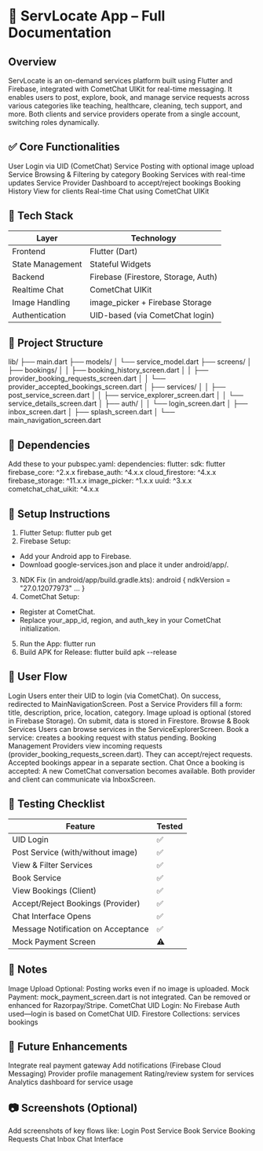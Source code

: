 # 📱 ServLocate App – Full Documentation

## Overview
ServLocate is an on-demand services platform built using Flutter and Firebase, integrated with CometChat UIKit for real-time messaging. It enables users to post, explore, book, and manage service requests across various categories like teaching, healthcare, cleaning, tech support, and more. Both clients and service providers operate from a single account, switching roles dynamically.

## ✅ Core Functionalities
User Login via UID (CometChat)
Service Posting with optional image upload
Service Browsing & Filtering by category
Booking Services with real-time updates
Service Provider Dashboard to accept/reject bookings
Booking History View for clients
Real-time Chat using CometChat UIKit

## 🔧 Tech Stack
| Layer            | Technology                          |
| ---------------- | ----------------------------------- |
| Frontend         | Flutter (Dart)                      |
| State Management | Stateful Widgets                    |
| Backend          | Firebase (Firestore, Storage, Auth) |
| Realtime Chat    | CometChat UIKit                     |
| Image Handling   | image\_picker + Firebase Storage    |
| Authentication   | UID-based (via CometChat login)     |

## 📁 Project Structure
lib/
├── main.dart
├── models/
│   └── service_model.dart
├── screens/
│   ├── bookings/
│   │   ├── booking_history_screen.dart
│   │   ├── provider_booking_requests_screen.dart
│   │   └── provider_accepted_bookings_screen.dart
│   ├── services/
│   │   ├── post_service_screen.dart
│   │   ├── service_explorer_screen.dart
│   │   └── service_details_screen.dart
│   ├── auth/
│   │   └── login_screen.dart
│   ├── inbox_screen.dart
│   ├── splash_screen.dart
│   └── main_navigation_screen.dart

## 🧩 Dependencies
Add these to your pubspec.yaml:
dependencies:
  flutter:
    sdk: flutter
  firebase_core: ^2.x.x
  firebase_auth: ^4.x.x
  cloud_firestore: ^4.x.x
  firebase_storage: ^11.x.x
  image_picker: ^1.x.x
  uuid: ^3.x.x
  cometchat_chat_uikit: ^4.x.x

## 🚀 Setup Instructions
1. Flutter Setup:
flutter pub get
2. Firebase Setup:
* Add your Android app to Firebase.
* Download google-services.json and place it under android/app/.
3. NDK Fix (in android/app/build.gradle.kts):
android {
  ndkVersion = "27.0.12077973"
  ...
}
4. CometChat Setup:
* Register at CometChat.
* Replace your_app_id, region, and auth_key in your CometChat initialization.
5. Run the App:
flutter run
6. Build APK for Release:
flutter build apk --release

## 📲 User Flow
Login
Users enter their UID to login (via CometChat).
On success, redirected to MainNavigationScreen.
Post a Service
Providers fill a form: title, description, price, location, category.
Image upload is optional (stored in Firebase Storage).
On submit, data is stored in Firestore.
Browse & Book Services
Users can browse services in the ServiceExplorerScreen.
Book a service: creates a booking request with status pending.
Booking Management
Providers view incoming requests (provider_booking_requests_screen.dart).
They can accept/reject requests.
Accepted bookings appear in a separate section.
Chat
Once a booking is accepted:
A new CometChat conversation becomes available.
Both provider and client can communicate via InboxScreen.

## 🧪 Testing Checklist
| Feature                            | Tested |
| ---------------------------------- | ------ |
| UID Login                          | ✅      |
| Post Service (with/without image)  | ✅      |
| View & Filter Services             | ✅      |
| Book Service                       | ✅      |
| View Bookings (Client)             | ✅      |
| Accept/Reject Bookings (Provider)  | ✅      |
| Chat Interface Opens               | ✅      |
| Message Notification on Acceptance | ✅      |
| Mock Payment Screen                | ⚠️     |

## 💬 Notes
Image Upload Optional: Posting works even if no image is uploaded.
Mock Payment: mock_payment_screen.dart is not integrated. Can be removed or enhanced for Razorpay/Stripe.
CometChat UID Login: No Firebase Auth used—login is based on CometChat UID.
Firestore Collections:
services
bookings

## 📌 Future Enhancements
Integrate real payment gateway
Add notifications (Firebase Cloud Messaging)
Provider profile management
Rating/review system for services
Analytics dashboard for service usage

## 📷 Screenshots (Optional)
Add screenshots of key flows like:
Login
Post Service
Book Service
Booking Requests
Chat Inbox
Chat Interface
